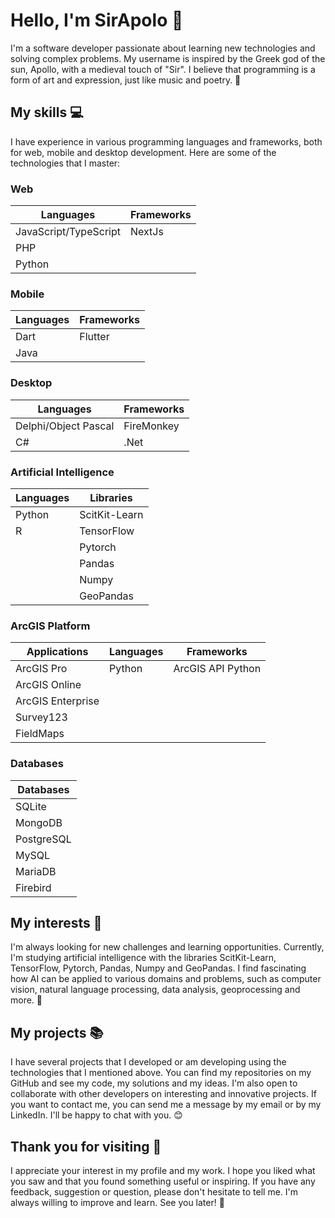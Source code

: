 # Hello, I'm SirApolo 👋

I'm a software developer passionate about learning new technologies and solving complex problems. My username is inspired by the Greek god of the sun, Apollo, with a medieval touch of "Sir". I believe that programming is a form of art and expression, just like music and poetry. 🎵

## My skills 💻

I have experience in various programming languages and frameworks, both for web, mobile and desktop development. Here are some of the technologies that I master:

### Web
| Languages | Frameworks |
|------------|------------|
| JavaScript/TypeScript | NextJs |
| PHP |  |
| Python |  |

### Mobile
| Languages | Frameworks |
|------------|------------|
| Dart | Flutter |
| Java |  |

### Desktop
| Languages | Frameworks |
|------------|------------|
| Delphi/Object Pascal | FireMonkey |
| C# | .Net |

### Artificial Intelligence
| Languages | Libraries |
|------------|------------|
| Python | ScitKit-Learn |
| R | TensorFlow |
|  | Pytorch |
|  | Pandas |
|  | Numpy |
|  | GeoPandas |

### ArcGIS Platform
| Applications | Languages | Frameworks |
|------------|------------|------------|
| ArcGIS Pro | Python | ArcGIS API Python |
| ArcGIS Online |  |  |
| ArcGIS Enterprise |  |  |
| Survey123 |  |  |
| FieldMaps |  |  |

### Databases
| Databases |
|-----------|
| SQLite |
| MongoDB |
| PostgreSQL |
| MySQL |
| MariaDB |
| Firebird |

## My interests 🚀

I'm always looking for new challenges and learning opportunities. Currently, I'm studying artificial intelligence with the libraries ScitKit-Learn, TensorFlow, Pytorch, Pandas, Numpy and GeoPandas. I find fascinating how AI can be applied to various domains and problems, such as computer vision, natural language processing, data analysis, geoprocessing and more. 🤖

## My projects 📚

I have several projects that I developed or am developing using the technologies that I mentioned above. You can find my repositories on my GitHub and see my code, my solutions and my ideas. I'm also open to collaborate with other developers on interesting and innovative projects. If you want to contact me, you can send me a message by my email or by my LinkedIn. I'll be happy to chat with you. 😊

## Thank you for visiting 🙏

I appreciate your interest in my profile and my work. I hope you liked what you saw and that you found something useful or inspiring. If you have any feedback, suggestion or question, please don't hesitate to tell me. I'm always willing to improve and learn. See you later! 👋
